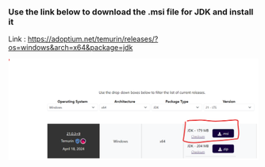 ### Use the link below to download the .msi file for JDK and install it

Link : https://adoptium.net/temurin/releases/?os=windows&arch=x64&package=jdk

![Click the link for .msi file](image.png)
